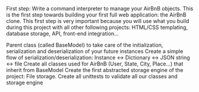 First step: Write a command interpreter to manage your AirBnB objects. This is the first step towards building your first full web application: the AirBnB clone. This first step is very important because you will use what you build during this project with all other following projects: HTML/CSS templating, database storage, API, front-end integration…

Parent class (called BaseModel) to take care of the initialization, serialization and deserialization of your future instances Create a simple flow of serialization/deserialization: Instance <-> Dictionary <-> JSON string <-> file Create all classes used for AirBnB (User, State, City, Place…) that inherit from BaseModel Create the first abstracted storage engine of the project: File storage. Create all unittests to validate all our classes and storage engine
